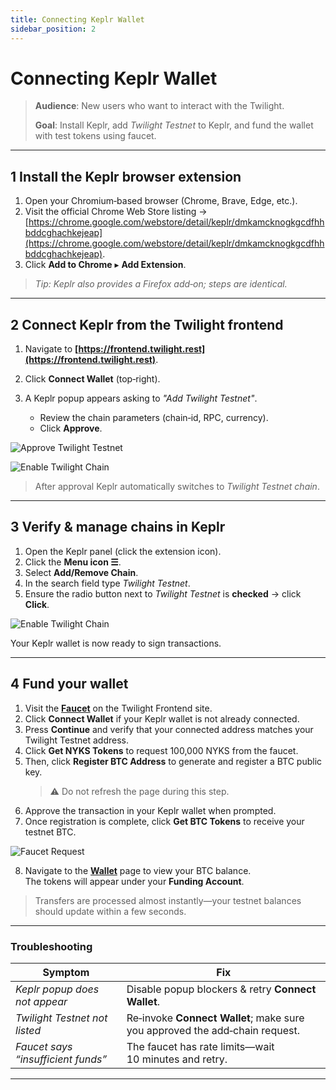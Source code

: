```yaml
---
title: Connecting Keplr Wallet
sidebar_position: 2
---
```


# Connecting Keplr Wallet

> **Audience**: New users who want to interact with the Twilight.
>
> **Goal**: Install Keplr, add _Twilight Testnet_ to Keplr, and fund the wallet with test tokens using faucet.

---

## 1 Install the Keplr browser extension

1. Open your Chromium‑based browser (Chrome, Brave, Edge, etc.).
2. Visit the official Chrome Web Store listing → [https://chrome.google.com/webstore/detail/keplr/dmkamcknogkgcdfhhbddcghachkejeap](https://chrome.google.com/webstore/detail/keplr/dmkamcknogkgcdfhhbddcghachkejeap).
3. Click **Add to Chrome** ▸ **Add Extension**.

<!-- ![Install Keplr](/images/keplr-logo.png) -->

> _Tip: Keplr also provides a Firefox add‑on; steps are identical._

---

## 2 Connect Keplr from the Twilight frontend

1. Navigate to **[https://frontend.twilight.rest](https://frontend.twilight.rest)**.
2. Click **Connect Wallet** (top‑right).
3. A Keplr popup appears asking to _"Add Twilight Testnet"_.

   - Review the chain parameters (chain‑id, RPC, currency).
   - Click **Approve**.

![Approve Twilight Testnet](/images/keplr-approve-chain.png)

![Enable Twilight Chain](/images/keplr-approve-chain1.png)

> After approval Keplr automatically switches to _Twilight Testnet chain_.

---

## 3 Verify & manage chains in Keplr

1. Open the Keplr panel (click the extension icon).
2. Click the **Menu icon ☰**.
3. Select **Add/Remove Chain**.
4. In the search field type _Twilight Testnet_.
5. Ensure the radio button next to _Twilight Testnet_ is **checked** → click **Click**.

![Enable Twilight Chain](/images/keplr-manage-chain.png)

Your Keplr wallet is now ready to sign transactions.

---

## 4 Fund your wallet

1. Visit the [**Faucet**](https://frontend.twilight.rest/faucet) on the Twilight Frontend site.
2. Click **Connect Wallet** if your Keplr wallet is not already connected.
3. Press **Continue** and verify that your connected address matches your Twilight Testnet address.
4. Click **Get NYKS Tokens** to request 100,000 NYKS from the faucet.
5. Then, click **Register BTC Address** to generate and register a BTC public key.
   > ⚠️ Do not refresh the page during this step.
6. Approve the transaction in your Keplr wallet when prompted.
7. Once registration is complete, click **Get BTC Tokens** to receive your testnet BTC.

![Faucet Request](/images/nyks-faucet.png)

8. Navigate to the [**Wallet**](https://frontend.twilight.rest/wallet) page to view your BTC balance.  
   The tokens will appear under your **Funding Account**.

> Transfers are processed almost instantly—your testnet balances should update within a few seconds.

---

<!--
## 5 Next Steps

- Open a **trade order** and try a small inverse‑perp position.
- Provide liquidity with a **lend order** to earn funding fees. for lend order go to **[Lend Page](https://frontend.twilight.rest/lend)**

--- -->

### Troubleshooting

| Symptom                            | Fix                                                                         |
| ---------------------------------- | --------------------------------------------------------------------------- |
| _Keplr popup does not appear_      | Disable popup blockers & retry **Connect Wallet**.                          |
| _Twilight Testnet not listed_      | Re‑invoke **Connect Wallet**; make sure you approved the add‑chain request. |
| _Faucet says “insufficient funds”_ | The faucet has rate limits—wait 10 minutes and retry.                       |

---

<!-- © Twilight Labs 2025 -->
